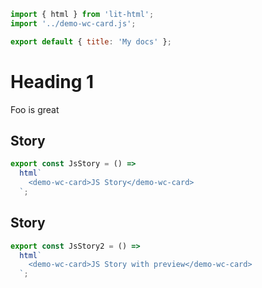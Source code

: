 ```js script
import { html } from 'lit-html';
import '../demo-wc-card.js';

export default { title: 'My docs' };
```

# Heading 1

Foo is great

## Story

```js story
export const JsStory = () =>
  html`
    <demo-wc-card>JS Story</demo-wc-card>
  `;
```

## Story

```js story
export const JsStory2 = () =>
  html`
    <demo-wc-card>JS Story with preview</demo-wc-card>
  `;
```
